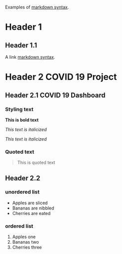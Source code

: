 
Examples of 
[markdown syntax](https://docs.github.com/en/github/writing-on-github/basic-writing-and-formatting-syntax/).

# Header 1
## Header 1.1

A link
[markdown syntax](https://docs.github.com/en/github/writing-on-github/basic-writing-and-formatting-syntax/).

# Header 2 COVID 19 Project
## Header 2.1 COVID 19 Dashboard

### Styling text

**This is bold text**

*This text is italicized*

_This text is italicized_

### Quoted text

> This is quoted text

## Header 2.2

### unordered list

- Apples are sliced
- Bananas are nibbled
- Cherries are eated

### ordered list

1. Apples one
2. Bananas two
3. Cherries three


